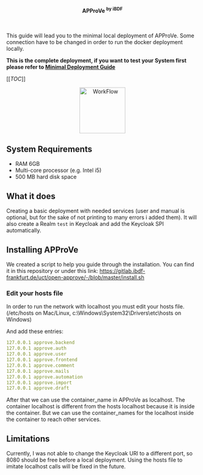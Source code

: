 <div align="center">
  <b>APProVe <sup>by iBDF</sup></b>
  <br>
</div>
<br>
<br>

This guide will lead you to the minimal local deployment of APProVe. Some connection have to be changed in order to run the docker 
deployment locally. 


**This is the complete deployment, if you want to test your System first please refer to [Minimal Deployment Guide](https://gitlab.proskive.de/uct/open-approve/-/tree/master/minimal-local-setup)**


[[_TOC_]]


<p align="center">
  <a href="#">
    <img src="https://gitlab.ibdf-frankfurt.de/uct/open-approve/-/raw/master/img/Project_management-APProVe_en.png" alt="WorkFlow" style="height: 120px; width: 120px">
  </a>
</p>

## System Requirements
* RAM 6GB
* Multi-core processor (e.g. Intel i5)
* 500 MB hard disk space

## What it does
Creating a basic deployment with needed services (user and manual is optional, but for the sake of not printing to many errors i added them).
It will also create a Realm ``test`` in Keycloak and add the Keycloak SPI automatically.


## Installing APProVe
We created a script to help you guide through the installation. You can find it in this repository or under this link: https://gitlab.ibdf-frankfurt.de/uct/open-approve/-/blob/master/install.sh


### Edit your hosts file
In order to run the network with localhost you must edit your hosts file.
(/etc/hosts on Mac/Linux, c:\Windows\System32\Drivers\etc\hosts on Windows)

And add these entries:

```yml
127.0.0.1 approve.backend
127.0.0.1 approve.auth
127.0.0.1 approve.user
127.0.0.1 approve.frontend
127.0.0.1 approve.comment
127.0.0.1 approve.mails
127.0.0.1 approve.automation
127.0.0.1 approve.import
127.0.0.1 approve.draft
```

After that we can use the container_name in APProVe as localhost. The container localhost is different from the hosts localhost because it is inside the container. But we can use the container_names for the localhost inside the container to reach other services.


## Limitations
Currently, I was not able to change the Keycloak URl to a different port, so 8080 should be free before a local 
deployment.
Using the hosts file to imitate localhost calls will be fixed in the future.

